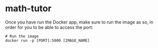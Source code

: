 # math-tutor

Once you have run the Docker app, make sure to run the image as so, in order for you to be able to access the port:
```aiignore
# Run the image
docker run -p [PORT]:5000 [IMAGE_NAME]
```